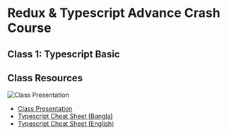 
# Redux & Typescript Advance Crash Course
## Class 1: Typescript Basic



## Class Resources

![Class Presentation](https://i.ibb.co/9GGFZSM/217603987-4139425992819898-3500072084639972854-n.jpg)

  

 - [Class Presentation](https://docs.google.com/presentation/d/1Z459A1WIjlSVumR2FWoA7LGW24-1A2iOME40SaeUw_8/edit?usp=sharing)
 - [Typescript Cheat Sheet (Bangla)](https://devsonket.com/typescript)
 - [Typescript Cheat Sheet (English)](https://devhints.io/typescript)

  

